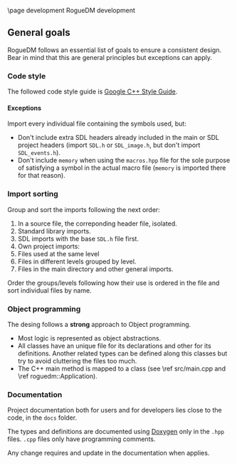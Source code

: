 \page development RogueDM development

## General goals

RogueDM follows an essential list of goals to ensure a consistent design. Bear
in mind that this are general principles but exceptions can apply.

### Code style

The followed code style guide is [Google C++ Style Guide](https://google.github.io/styleguide/cppguide.html).

#### Exceptions

Import every individual file containing the symbols used, but:

* Don't include extra SDL headers already included in the main or SDL project
  headers (import `SDL.h` or `SDL_image.h`, but don't import `SDL_events.h`).
* Don't include `memory` when using the `macros.hpp` file for the sole purpose
  of satisfying a symbol in the actual macro file (`memory` is imported there
  for that reason).

### Import sorting

Group and sort the imports following the next order:

1. In a source file, the correponding header file, isolated.
2. Standard library imports.
3. SDL imports with the base `SDL.h` file first.
4. Own project imports:
  1. Files used at the same level
  2. Files in different levels grouped by level.
  3. Files in the main directory and other general imports.

Order the groups/levels following how their use is ordered in the file and sort
individual files by name.

### Object programming

The desing follows a **strong** approach to Object programming.

* Most logic is represented as object abstractions.
* All classes have an unique file for its declarations and other for its
  definitions. Another related types can be defined along this classes but
  try to avoid cluttering the files too much.
* The C++ main method is mapped to a class (see \ref src/main.cpp and
  \ref roguedm::Application).

### Documentation

Project documentation both for users and for developers lies close to the
code, in the `docs` folder.

The types and definitions are documented using [Doxygen](http://www.doxygen.nl/)
only in the `.hpp` files. `.cpp` files only have programming comments.

Any change requires and update in the documentation when applies.
